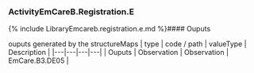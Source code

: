 ### ActivityEmCareB.Registration.E

{% include LibraryEmcareb.registration.e.md %}#### Ouputs

ouputs generated by the structureMaps
 | type | code / path | valueType | Description |
 |---|---|---|---|
| Ouputs | Observation | Observation | EmCare.B3.DE05 |
